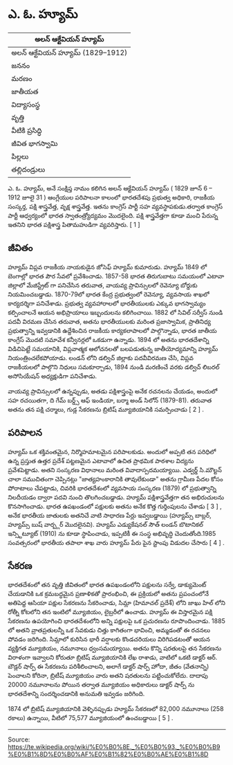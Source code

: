 # ఎ. ఓ. హ్యూమ్

| అలన్ ఆక్టేవియన్ హ్యూమ్ |
| --- |
| అలన్ ఆక్టేవియన్ హ్యూమ్ (1829–1912) |
| జననం |
| మరణం |
| జాతీయత |
| విద్యాసంస్థ |
| వృత్తి |
| వీటికి ప్రసిద్ధి |
| జీవిత భాగస్వామి |
| పిల్లలు |
| తల్లిదండ్రులు |

ఎ. ఓ. హ్యూమ్, అనే సంక్షిప్త నామం కలిగిన అలన్ ఆక్టేవియన్ హ్యూమ్ ( 1829 జూన్ 6 – 1912 జూలై 31 ) ఆంగ్లేయుల పరిపాలనా కాలంలో భారతదేశపు ప్రభుత్వ అధికారి, రాజకీయ సంస్కర్త, పక్షి శాస్త్రవేత్త, వృక్ష శాస్త్రవేత్త. ఇతను కాంగ్రెస్ పార్టీ సహ వ్యవస్థాపకుడు.తర్వాత కాంగ్రెస్ పార్టీ ఆధ్వర్యంలో భారత స్వాతంత్ర్యోద్యమం మొదలైంది. పక్షి శాస్త్రవేత్తగా కూడా మంచి పేరున్న ఇతనిని భారత పక్షిశాస్త్ర పితామహుడిగా వ్యవరిస్తారు. [ 1 ]

## జీవితం

హ్యూమ్ విప్లవ రాజకీయ నాయకుడైన జోసెఫ్ హ్యూమ్ కుమారుడు. హ్యూమ్ 1849 లో బెంగాల్లో భారత పౌర సేవలో ప్రవేశించాడు. 1857-58 భారత తిరుగుబాటు సమయంలో ఎటావా జిల్లాలో మేజిస్ట్రేట్ గా పనిచేసిన తరువాత, వాయవ్య ప్రావిన్సులలో రెవెన్యూ బోర్డుకు నియమించబడ్డాడు. 1870-79లో భారత కేంద్ర ప్రభుత్వంలో రెవెన్యూ, వ్యవసాయ శాఖలో కార్యదర్శిగా పనిచేశాడు. ప్రభుత్వ వ్యవహారాలలో భారతీయులకు ఎక్కువ భాగస్వామ్యం కల్పించాలనే ఆయన అభిప్రాయాలు ఇబ్బందులను కలిగించాయి. 1882 లో సివిల్ సర్వీస్ నుండి పదవీ విరమణ చేసిన తరువాత, అతను భారతీయులకు మరింత ప్రజాస్వామిక, ప్రాతినిధ్య ప్రభుత్వాన్ని ఇవ్వడానికి ఉద్దేశించిన రాజకీయ కార్యకలాపాలలో పాల్గొన్నాడు, భారత జాతీయ కాంగ్రేస్ మొదటి సమావేశ కన్వీనర్లలో ఒకడుగా ఉన్నాడు. 1894 లో అతను భారతదేశాన్ని విడిచిపెట్టే సమయానికి, విప్లవాత్మక ఆలోచనలతో బలపడుతున్న జాతీయోద్యమాన్ని హ్యూమ్ నియంత్రించలేకపోయాడు. లండన్ లోని డల్విచ్ జిల్లాకు పదవీవిరమణ చేసి, విప్లవ రాజకీయలలో పాల్గొని నిధులు సమకూర్చాడు, 1894 నుండి మరణించే వరకు డల్విచ్ లిబరల్ అసోసియేషన్ అధ్యక్షుడిగా పనిచేశాడు.

వాయవ్య ప్రావిన్సులలో ఉన్నప్పుడు, అతడు పక్షిశాస్త్రంపై అనేక రచనలను చేయడం, అందులో సహ రచయితగా, ది గేమ్ బర్డ్స్ ఆఫ్ ఇండియా, బర్మా అండ్ సిలోన్ (1879-81). తరువాత అతను తన పక్షి చర్మాలు, గుడ్ల సేకరణను బ్రిటిష్ మ్యూజియానికి సమర్పించాడు [ 2 ] .

## పరిపాలన

హ్యూమ్ ఒక శక్తివంతమైన, నిర్మొహమాటమైన పరిపాలకుడు. అందులో అప్పటి తన పరిధిలో ఉన్న ప్రస్తుత ఉత్తర ప్రదేశ్ పట్టణమైన ఎటావాలో ఉచిత ప్రాథమిక పాఠశాల విద్యను ప్రవేశపెట్టాడు. అతని సంస్కరణ విధానాలు మరింత వివాదాస్పదమయ్యాయి. ఎడ్వర్డ్ సి.మౌల్టన్ చాలా సముచితంగా చెప్పినట్లు "జాత్యహంకారానికి తావులేకుండా" అతను గ్రామీణ పేదల కోసం పోరాటాలు చేపట్టాడు, చివరికి భారతదేశంలో వ్యవసాయ సంస్కరణ (1879) లో ప్రభుత్వాన్ని నిలదీయడం ద్వారా పదవి నుంచి తొలగించబడ్డాడు. హ్యూమ్ పక్షిశాస్త్రవేత్తగా తన అభిరుచులను కొనసాగించాడు. భారత ఉపఖండంలో పక్షులకు అతను అనేక కొత్త గుర్తింపులను చేశాడు [ 3 ] , అనేక భారతీయ జాతులకు అతనిచే వాటి సాధారణ పేర్లు ఇవ్వబడ్డాయి (హ్యూమ్స్ బాబ్లర్, హ్యూమ్స్ బుష్ వార్బ్లర్ మొదలైనవి). హ్యూమ్ ఎడ్యుకేషనల్ సౌత్ లండన్ బొటానికల్ ఇన్స్టిట్యూట్ (1910) ను కూడా స్థాపించాడు, ఇప్పటికీ ఈ సంస్థ అభివృద్ధి చెందుతోంది.1985 సంవత్సరంలో భారతీయ తపాలా శాఖ వారు హ్యూమ్ పేరు పైన స్టాంపు విడుదల చేసారు [ 4 ] .

## సేకరణ

భారతదేశంలో తన వృత్తి జీవితంలో భారత ఉపఖండంలోని పక్షులను సర్వే, డాక్యుమెంట్ చేయడానికి ఒక క్రమబద్ధమైన ప్రణాళికతో ప్రారంభించి, ఈ ప్రక్రియలో అతను ప్రపంచంలోనే అతిపెద్ద ఆసియా పక్షుల సేకరణను సేకరించాడు, సిమ్లా (హిమాచల్ ప్రదేశ్) లోని జాఖు హిల్ లోని రోత్నీ కోటలోని తన ఇంటిలో మ్యూజియం, లైబ్రరీలో ఉంచాడు. హ్యూమ్ ఈ విస్తారమైన పక్షి సేకరణను ఉపయోగించి భారతదేశంలోని అన్ని పక్షులపై ఒక ప్రచురణను రూపొందించాడు. 1885 లో అతని వ్రాతప్రతులన్నీ ఒక సేవకుడు చిత్తు కాగితంగా భావించి, అమ్మడంతో ఈ రచనలు పోవడం జరిగింది. సిమ్లాలో కురిసిన భారీ వర్షాలకు కొండచరియలు విరిగిపడటంతో ఆయన వ్యక్తిగత మ్యూజియం, నమూనాలు ధ్వంసమయ్యాయి. అతను కొన్ని షరతులపై తన సేకరణను విరాళంగా ఇవ్వాలని కోరుతూ బ్రిటిష్ మ్యూజియానికి లేఖ రాశాడు, వాటిలో ఒకటి డాక్టర్ ఆర్. బౌడ్లర్ షార్ప్ ఈ సేకరణను పరిశీలించాలని, అలాగే డాక్టర్ షార్ప్ హోదా, జీతం (వేతనాన్ని) పెంచాలని కోరినా, బ్రిటీష్ మ్యూజియం వారు అతని షరతులను పట్టించుకోలేదు. దాదాపు 20000 నమూనాలను పోయిన తర్వాత మ్యూజియం అధికారులు డాక్టర్ షార్ప్ ను భారతదేశాన్ని సందర్శించడానికి అనుమతి ఇవ్వడం జరిగింది.

1874 లో బ్రిటిష్ మ్యూజియానికి వెళ్ళినప్పుడు హ్యూమ్ సేకరణలో 82,000 నమూనాలు (258 రకాలు) ఉన్నాయి, వీటిలో 75,577 మ్యూజియంలో ఉంచబడ్డాయి [ 5 ] .

---
Source: https://te.wikipedia.org/wiki/%E0%B0%8E._%E0%B0%93._%E0%B0%B9%E0%B1%8D%E0%B0%AF%E0%B1%82%E0%B0%AE%E0%B1%8D

